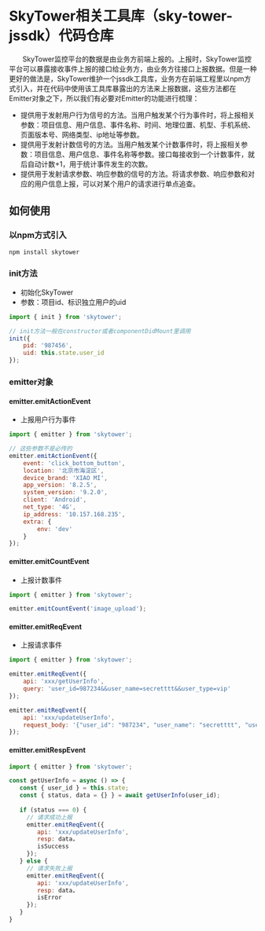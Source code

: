 # SkyTower相关工具库（sky-tower-jssdk）代码仓库
&#160; &#160; &#160; &#160;SkyTower监控平台的数据是由业务方前端上报的。上报时，SkyTower监控平台可以暴露接收事件上报的接口给业务方，由业务方往接口上报数据。但是一种更好的做法是，SkyTower维护一个jssdk工具库，业务方在前端工程里以npm方式引入，并在代码中使用该工具库暴露出的方法来上报数据，这些方法都在Emitter对象之下，所以我们有必要对Emitter的功能进行梳理：
- 提供用于发射用户行为信号的方法。当用户触发某个行为事件时，将上报相关参数：项目信息、用户信息、事件名称、时间、地理位置、机型、手机系统、页面版本号、网络类型、ip地址等参数。
- 提供用于发射计数信号的方法。当用户触发某个计数事件时，将上报相关参数：项目信息、用户信息、事件名称等参数。接口每接收到一个计数事件，就后自动计数+1，用于统计事件发生的次数。
- 提供用于发射请求参数、响应参数的信号的方法。将请求参数、响应参数和对应的用户信息上报，可以对某个用户的请求进行单点追查。

## 如何使用
### 以npm方式引入
```js
npm install skytower
```

### init方法
- 初始化SkyTower
- 参数：项目id、标识独立用户的uid
```js
import { init } from 'skytower';

// init方法一般在constructor或者componentDidMount里调用
init({
    pid: '987456',
    uid: this.state.user_id
});
```
### emitter对象
#### emitter.emitActionEvent
- 上报用户行为事件
```js
import { emitter } from 'skytower';

// 这些参数不是必传的
emitter.emitActionEvent({
    event: 'click_bottom_button',
    location: '北京市海淀区',
    device_brand: 'XIAO MI',
    app_version: '8.2.5',
    system_version: '9.2.0',
    client: 'Android',
    net_type: '4G',
    ip_address: '10.157.168.235',
    extra: {
        env: 'dev'
    }    
});
```

#### emitter.emitCountEvent
- 上报计数事件
```js
import { emitter } from 'skytower';

emitter.emitCountEvent('image_upload');
```

#### emitter.emitReqEvent
- 上报请求事件
```js
import { emitter } from 'skytower';

emitter.emitReqEvent({
    api: 'xxx/getUserInfo',
    query: 'user_id=987234&&user_name=secretttt&&user_type=vip'
});

emitter.emitReqEvent({
    api: 'xxx/updateUserInfo',
    request_body: '{"user_id": "987234", "user_name": "secretttt", "user_type": "vip"}'
});
```

#### emitter.emitRespEvent
```js
import { emitter } from 'skytower';

const getUserInfo = async () => {
   const { user_id } = this.state;
   const { status, data = {} } = await getUserInfo(user_id);
   
   if (status === 0) {
     // 请求成功上报
     emitter.emitReqEvent({
        api: 'xxx/updateUserInfo',
        resp: data，
        isSuccess
     });
   } else {
     // 请求失败上报
     emitter.emitReqEvent({
        api: 'xxx/updateUserInfo',
        resp: data，
        isError
     });
   } 
}

```
